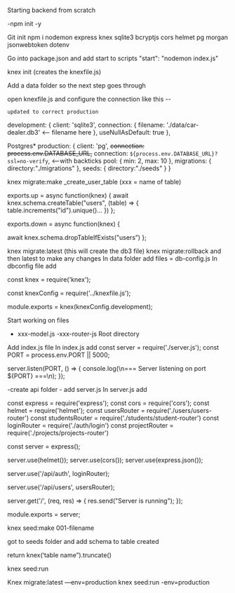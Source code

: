 Starting backend from scratch

-npm init -y

Git init
npm i nodemon express knex sqlite3 bcryptjs cors helmet pg morgan jsonwebtoken dotenv

Go into package.json and add start to scripts "start": "nodemon index.js"

knex init (creates the knexfile.js)

Add a data folder so the next step goes through

open knexfile.js and configure the connection like this --

```updated to correct production```

development: { 
  client: 'sqlite3', 
  connection: 
  { filename: './data/car-dealer.db3' <—— filename here }, 
  useNullAsDefault: true 
  },

Postgres\* production: { 
  client: 'pg', 
~~connection: process.env.DATABASE_URL,~~
connection: `${process.env.DATABASE_URL}?ssl=no-verify`, <--with backticks 
pool: { min: 2, max: 10 }, 
migrations: 
    { directory:"./migrations" }, 
  seeds: 
    { directory:"./seeds" } }

knex migrate:make \_create_user_table (xxx = name of table)

exports.up = async function(knex) { await knex.schema.createTable("users", (table) => { table.increments("id").unique()… }) };

exports.down = async function(knex) {

await knex.schema.dropTableIfExists("users”)
};

knex migrate:latest (this will create the db3 file)
knex migrate:rollback and then latest to make any changes
In data folder add files = db-config.js In dbconfig file add

const knex = require('knex');

const knexConfig = require('../knexfile.js');

module.exports = knex(knexConfig.development);

Start working on files

- xxx-model.js
  -xxx-router-js
  Root directory

Add index.js file
In index.js add const server = require('./server.js');
const PORT = process.env.PORT || 5000;

server.listen(PORT, () => { console.log(\n=== Server listening on port ${PORT} ===\n); });

-create api folder - add server.js In server.js add

const express = require('express'); 
const cors = require('cors'); 
const helmet = require('helmet'); 
const usersRouter = require('./users/users-router') 
const studentsRouter = require('./students/student-router') 
const loginRouter = require('./auth/login') 
const projectRouter = require('./projects/projects-router')

const server = express();

server.use(helmet()); 
server.use(cors()); 
server.use(express.json());

server.use('/api/auth', loginRouter);

server.use('/api/users', usersRouter);

server.get('/', (req, res) => { res.send("Server is running"); });

module.exports = server;

knex seed:make 001-filename

got to seeds folder and add schema to table created

return knex(‘table name”).truncate()

knex seed:run

Knex migrate:latest —env=production knex seed:run -env=production
